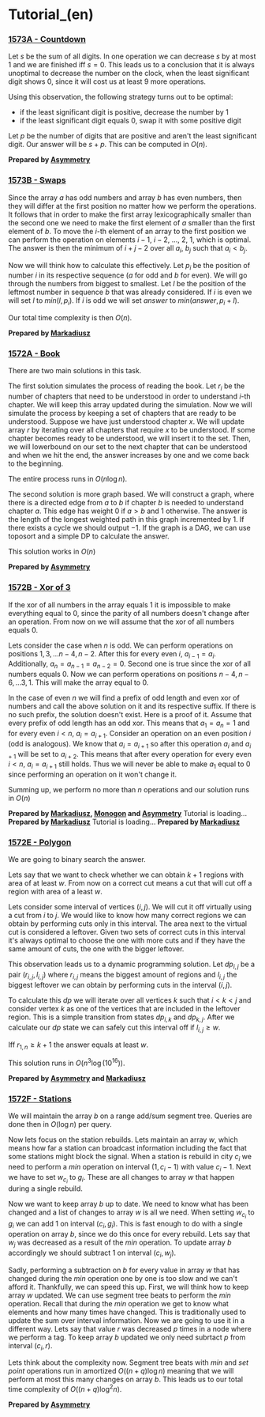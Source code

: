 # Tutorial_(en)


### [1573A - Countdown](https://codeforces.com/contest/1573/problem/A "Codeforces Round 743 (Div. 2)")

Let $s$ be the sum of all digits. In one operation we can decrease $s$ by at most $1$ and we are finished iff $s = 0$. This leads us to a conclusion that it is always unoptimal to decrease the number on the clock, when the least significant digit shows $0$, since it will cost us at least $9$ more operations.

Using this observation, the following strategy turns out to be optimal: 

* if the least significant digit is positive, decrease the number by $1$
* if the least significant digit equals $0$, swap it with some positive digit

Let $p$ be the number of digits that are positive and aren't the least significant digit. Our answer will be $s + p$. This can be computed in $O(n)$.

**Prepared by [Asymmetry](https://codeforces.com/profile/Asymmetry "Master Asymmetry")** 

### [1573B - Swaps](https://codeforces.com/contest/1573/problem/B "Codeforces Round 743 (Div. 2)")

Since the array $a$ has odd numbers and array $b$ has even numbers, then they will differ at the first position no matter how we perform the operations. It follows that in order to make the first array lexicographically smaller than the second one we need to make the first element of $a$ smaller than the first element of $b$. To move the $i$-th element of an array to the first position we can perform the operation on elements $i - 1$, $i - 2$, ..., $2$, $1$, which is optimal. The answer is then the minimum of $i + j - 2$ over all $a_i$, $b_j$ such that $a_i < b_j$.

Now we will think how to calculate this effectively. Let $p_i$ be the position of number $i$ in its respective sequence ($a$ for odd and $b$ for even). We will go through the numbers from biggest to smallest. Let $l$ be the position of the leftmost number in sequence $b$ that was already considered. If $i$ is even we will set $l$ to $min(l, p_i)$. If $i$ is odd we will set $answer$ to $min(answer, p_i + l)$.

Our total time complexity is then $O(n)$.

 **Prepared by [Markadiusz](https://codeforces.com/profile/Markadiusz "International Master Markadiusz")** 
### [1572A - Book](../problems/A._Book.md "Codeforces Round 743 (Div. 1)")

There are two main solutions in this task.

The first solution simulates the process of reading the book. Let $r_i$ be the number of chapters that need to be understood in order to understand $i$-th chapter. We will keep this array updated during the simulation. Now we will simulate the process by keeping a set of chapters that are ready to be understood. Suppose we have just understood chapter $x$. We will update array $r$ by iterating over all chapters that require $x$ to be understood. If some chapter becomes ready to be understood, we will insert it to the set. Then, we will lowerbound on our set to the next chapter that can be understood and when we hit the end, the answer increases by one and we come back to the beginning.

The entire process runs in $O(n \log n)$.

The second solution is more graph based. We will construct a graph, where there is a directed edge from $a$ to $b$ if chapter $b$ is needed to understand chapter $a$. This edge has weight $0$ if $a > b$ and $1$ otherwise. The answer is the length of the longest weighted path in this graph incremented by $1$. If there exists a cycle we should output $-1$. If the graph is a DAG, we can use toposort and a simple DP to calculate the answer.

This solution works in $O(n)$

 **Prepared by [Asymmetry](https://codeforces.com/profile/Asymmetry "Master Asymmetry")** 
### [1572B - Xor of 3](../problems/B._Xor_of_3.md "Codeforces Round 743 (Div. 1)")

If the xor of all numbers in the array equals $1$ it is impossible to make everything equal to $0$, since the parity of all numbers doesn't change after an operation. From now on we will assume that the xor of all numbers equals $0$.

Lets consider the case when $n$ is odd. We can perform operations on positions $1, 3, ... n-4, n-2$. After this for every even $i$, $a_{i-1} = a_i$. Additionally, $a_n = a_{n-1} = a_{n-2} = 0$. Second one is true since the xor of all numbers equals $0$. Now we can perform operations on positions $n-4, n-6, ... 3, 1$. This will make the array equal to $0$.

In the case of even $n$ we will find a prefix of odd length and even xor of numbers and call the above solution on it and its respective suffix. If there is no such prefix, the solution doesn't exist. Here is a proof of it. Assume that every prefix of odd length has an odd xor. This means that $a_1 = a_n = 1$ and for every even $i < n$, $a_i = a_{i+1}$. Consider an operation on an even position $i$ (odd is analogous). We know that $a_i = a_{i+1}$ so after this operation $a_i$ and $a_{i+1}$ will be set to $a_{i+2}$. This means that after every operation for every even $i < n$, $a_i = a_{i+1}$ still holds. Thus we will never be able to make $a_1$ equal to $0$ since performing an operation on it won't change it.

Summing up, we perform no more than $n$ operations and our solution runs in $O(n)$

 **Prepared by [Markadiusz](https://codeforces.com/profile/Markadiusz "International Master Markadiusz"), [Monogon](https://codeforces.com/profile/Monogon "International Grandmaster Monogon") and [Asymmetry](https://codeforces.com/profile/Asymmetry "Master Asymmetry")** Tutorial is loading... **Prepared by [Markadiusz](https://codeforces.com/profile/Markadiusz "International Master Markadiusz")** Tutorial is loading... **Prepared by [Markadiusz](https://codeforces.com/profile/Markadiusz "International Master Markadiusz")** 
### [1572E - Polygon](../problems/E._Polygon.md "Codeforces Round 743 (Div. 1)")

We are going to binary search the answer.

Lets say that we want to check whether we can obtain $k+1$ regions with area of at least $w$. From now on a correct cut means a cut that will cut off a region with area of a least $w$.

Lets consider some interval of vertices $(i, j)$. We will cut it off virtually using a cut from $i$ to $j$. We would like to know how many correct regions we can obtain by performing cuts only in this interval. The area next to the virtual cut is considered a leftover. Given two sets of correct cuts in this interval it's always optimal to choose the one with more cuts and if they have the same amount of cuts, the one with the bigger leftover.

This observation leads us to a dynamic programming solution. Let $dp_{i, j}$ be a pair $(r_{i, j}, l_{i, j})$ where $r_{i, j}$ means the biggest amount of regions and $l_{i, j}$ the biggest leftover we can obtain by performing cuts in the interval $(i, j)$.

To calculate this $dp$ we will iterate over all vertices $k$ such that $i < k < j$ and consider vertex $k$ as one of the vertices that are included in the leftover region. This is a simple transition from states $dp_{i, k}$ and $dp_{k, j}$. After we calculate our $dp$ state we can safely cut this interval off if $l_{i, j} \ge w$.

Iff $r_{1, n} \ge k + 1$ the answer equals at least $w$.

This solution runs in $O(n^3 \log(10^{16}))$.

 **Prepared by [Asymmetry](https://codeforces.com/profile/Asymmetry "Master Asymmetry") and [Markadiusz](https://codeforces.com/profile/Markadiusz "International Master Markadiusz")** 
### [1572F - Stations](../problems/F._Stations.md "Codeforces Round 743 (Div. 1)")

We will maintain the array $b$ on a range add/sum segment tree. Queries are done then in $O(\log n)$ per query.

Now lets focus on the station rebuilds. Lets maintain an array $w$, which means how far a station can broadcast information including the fact that some stations might block the signal. When a station is rebuild in city $c_i$ we need to perform a $min$ operation on interval $(1, c_i - 1)$ with value $c_i-1$. Next we have to set $w_{c_i}$ to $g_i$. These are all changes to array $w$ that happen during a single rebuild.

Now we want to keep array $b$ up to date. We need to know what has been changed and a list of changes to array $w$ is all we need. When setting $w_{c_i}$ to $g_i$ we can add $1$ on interval $(c_i, g_i)$. This is fast enough to do with a single operation on array $b$, since we do this once for every rebuild. Lets say that $w_j$ was decreased as a result of the $min$ operation. To update array $b$ accordingly we should subtract 1 on interval $(c_i, w_j)$.

Sadly, performing a subtraction on $b$ for every value in array $w$ that has changed during the $min$ operation one by one is too slow and we can't afford it. Thankfully, we can speed this up. First, we will think how to keep array $w$ updated. We can use segment tree beats to perform the $min$ operation. Recall that during the $min$ operation we get to know what elements and how many times have changed. This is traditionally used to update the sum over interval information. Now we are going to use it in a different way. Lets say that value $r$ was decreased $p$ times in a node where we perform a tag. To keep array $b$ updated we only need subrtact $p$ from interval $(c_i, r)$.

Lets think about the complexity now. Segment tree beats with $min$ and $set$ $point$ operations run in amortized $O((n+q) \log n)$ meaning that we will perform at most this many changes on array $b$. This leads us to our total time complexity of $O((n+q) \log^2 n)$.

 **Prepared by [Asymmetry](https://codeforces.com/profile/Asymmetry "Master Asymmetry")**